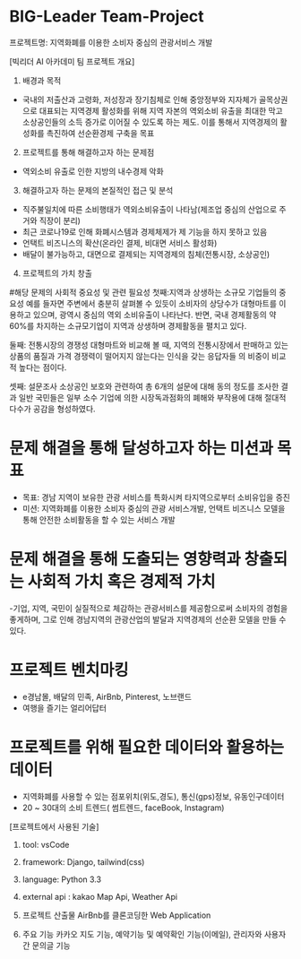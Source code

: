 # BIG-Leader Team-Project #
프로젝트명: 지역화폐를 이용한 소비자 중심의 관광서비스 개발

[빅리더 AI 아카데미 팀 프로젝트 개요]

1. 배경과 목적
- 국내의 저출산과 고령화, 저성장과 장기침체로 인해 중앙정부와 지자체가 골목상권으로 대표되는 지역경제 활성화를 위해 지역 자본의 역외소비 유출을 최대한 막고 소상공인들의 소득 증가로 이어질 수 있도록 하는 제도. 이를 통해서 지역경제의 활성화를 촉진하여 선순환경제 구축을 목표

2. 프로젝트를 통해 해결하고자 하는 문제점
- 역외소비 유출로 인한 지방의 내수경제 악화

3. 해결하고자 하는 문제의 본질적인 접근 및 분석
- 직주불일치에 따른 소비행태가 역외소비유출이 나타남(제조업 중심의 산업으로 주거와 직장이 분리)
- 최근 코로나19로 인해 화폐시스템과 경제체제가 제 기능을 하지 못하고 있음
- 언택트 비즈니스의 확산(온라인 결제, 비대면 서비스 활성화)
- 배달이 불가능하고, 대면으로 결제되는 지역경제의 침체(전통시장, 소상공인)

4. 프로젝트의 가치 창출

#해당 문제의 사회적 중요성 및 관련 필요성
   첫째:지역과 상생하는 소규모 기업들의 중요성
예를 들자면 주변에서 충분히 살펴볼 수 있듯이 소비자의 상당수가 대형마트를 이용하고 있으며, 광역시 중심의 역외 소비유출이 나타난다. 
반면, 국내 경제활동의 약 60%를 차지하는 소규모기업이 지역과 상생하며 경제활동을 펼치고 있다.

  둘째: 전통시장의 경쟁성
대형마트와 비교해 볼 때,
지역의 전통시장에서 판매하고 있는 상품의 품질과 가격 경쟁력이 떨어지지 않는다는 인식을 갖는 응답자들 의 비중이 비교적 높다는 점이다.
 
  셋째: 설문조사
소상공인 보호와 관련하여 총 6개의 설문에 대해 동의 정도를 조사한 결과 일반 국민들은 일부 소수 기업에 의한 시장독과점화의 폐해와 부작용에 대해 절대적 다수가 공감을 형성하였다.

# 문제 해결을 통해 달성하고자 하는 미션과 목표
- 목표: 경남 지역이 보유한 관광 서비스를 특화시켜 타지역으로부터 소비유입을 증진
- 미션: 지역화폐를 이용한 소비자 중심의 관광 서비스개발, 언택트 비즈니스 모델을 통해 안전한 소비활동을 할 수 있는 서비스 개발

# 문제 해결을 통해 도출되는 영향력과 창출되는 사회적 가치 혹은 경제적 가치

-기업, 지역, 국민이 실질적으로 체감하는 관광서비스를 제공함으로써 소비자의 경험을 좋게하며, 
그로 인해 경남지역의 관광산업의 발달과 지역경제의 선순환 모델을 만들 수 있다.

# 프로젝트 벤치마킹
- e경남몰, 배달의 민족, AirBnb, Pinterest, 노브랜드
- 여행을 즐기는 얼리어답터

# 프로젝트를 위해 필요한 데이터와 활용하는 데이터
- 지역화폐를 사용할 수 있는 점포위치(위도,경도), 통신(gps)정보, 유동인구데이터
- 20 ~ 30대의 소비 트렌드( 썸트렌드, faceBook, Instagram)


[프로젝트에서 사용된 기술]

1. tool: vsCode
2. framework: Django, tailwind(css)
3. language: Python 3.3
4. external api : kakao Map Api, Weather Api

1. 프로젝트 산출물
AirBnb를 클론코딩한 Web Application

2. 주요 기능
카카오 지도 기능, 예약기능 및 예약확인 기능(이메일), 관리자와 사용자간 문의글 기능


